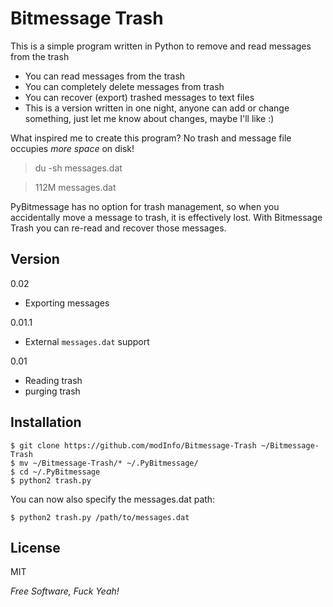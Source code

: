 Bitmessage Trash
=========

This is a simple program written in Python to remove and read messages from the trash

  - You can read messages from the trash
  - You can completely delete messages from trash
  - You can recover (export) trashed messages to text files
  - This is a version written in one night, anyone can add or change something, just let me know about changes, maybe I'll like :)


What inspired me to create this program? 
No trash and message file occupies _more space_ on disk!

> du -sh messages.dat

> 112M  messages.dat

PyBitmessage has no option for trash management, so when you accidentally move a message to trash, it is effectively lost. With Bitmessage Trash you can re-read and recover those messages.

Version
-

0.02
 - Exporting messages

0.01.1
 - External `messages.dat` support

0.01
 - Reading trash
 - purging trash

Installation
--------------

    $ git clone https://github.com/modInfo/Bitmessage-Trash ~/Bitmessage-Trash
    $ mv ~/Bitmessage-Trash/* ~/.PyBitmessage/
    $ cd ~/.PyBitmessage
    $ python2 trash.py

You can now also specify the messages.dat path:

    $ python2 trash.py /path/to/messages.dat

License
-

MIT

*Free Software, Fuck Yeah!*

  

    
